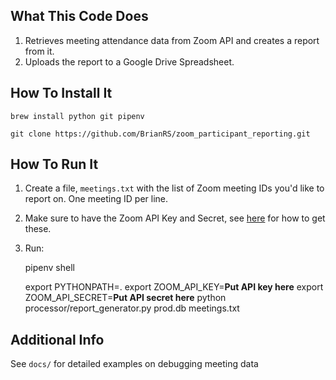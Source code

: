 ## What This Code Does
1. Retrieves meeting attendance data from Zoom API and creates a report from it.
2. Uploads the report to a Google Drive Spreadsheet.

## How To Install It
    brew install python git pipenv
    
    git clone https://github.com/BrianRS/zoom_participant_reporting.git

## How To Run It
1. Create a file, ``meetings.txt`` with the list of Zoom meeting IDs you'd like to report on. One meeting ID per line.

2. Make sure to have the Zoom API Key and Secret, see [here](https://medium.com/swlh/how-i-automate-my-church-organisations-zoom-meeting-attendance-reporting-with-python-419dfe7da58c) for how to get these.

3. Run:

    pipenv shell
    
    export PYTHONPATH=.
    export ZOOM_API_KEY=**Put API key here**
    export ZOOM_API_SECRET=**Put API secret here**
    python processor/report_generator.py prod.db meetings.txt


## Additional Info
See ``docs/`` for detailed examples on debugging meeting data

